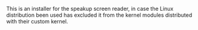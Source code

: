 This is an installer for the speakup screen reader, in case the Linux distribution been used has excluded it from the kernel modules distributed with their custom kernel.
